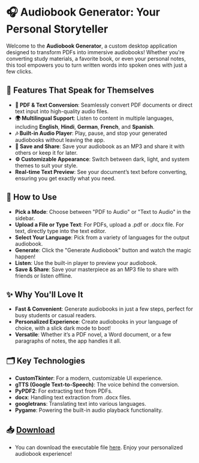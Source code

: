 # 🎧 Audiobook Generator: Your Personal Storyteller

Welcome to the **Audiobook Generator**, a custom desktop application designed to transform PDFs into immersive audiobooks! Whether you're converting study materials, a favorite book, or even your personal notes, this tool empowers you to turn written words into spoken ones with just a few clicks.

## 🚀 Features That Speak for Themselves

- **📄 PDF & Text Conversion**: Seamlessly convert PDF documents or direct text input into high-quality audio files.
- **🌍 Multilingual Support**: Listen to content in multiple languages, including **English**, **Hindi**, **German**, **French**, and **Spanish**.
- **🎶 Built-in Audio Player**: Play, pause, and stop your generated audiobooks without leaving the app.
- **💾 Save and Share**: Save your audiobook as an MP3 and share it with others or keep it for later.
- **⚙️ Customizable Appearance**: Switch between dark, light, and system themes to suit your style.
- **Real-time Text Preview**: See your document’s text before converting, ensuring you get exactly what you need.

## 🎉 How to Use
- **Pick a Mode**: Choose between "PDF to Audio" or "Text to Audio" in the sidebar.
- **Upload a File or Type Text**: For PDFs, upload a .pdf or .docx file. For text, directly type into the text editor.
- **Select Your Language**: Pick from a variety of languages for the output audiobook.
- **Generate**: Click the "Generate Audiobook" button and watch the magic happen!
- **Listen**: Use the built-in player to preview your audiobook.
- **Save & Share**: Save your masterpiece as an MP3 file to share with friends or listen offline.

## ✨ Why You'll Love It
- **Fast & Convenient**: Generate audiobooks in just a few steps, perfect for busy students or casual readers.
- **Personalized Experience**: Create audiobooks in your language of choice, with a slick dark mode to boot!
- **Versatile**: Whether it’s a PDF novel, a Word document, or a few paragraphs of notes, the app handles it all.

## 🗂️ Key Technologies
- **CustomTkinter**: For a modern, customizable UI experience.
- **gTTS (Google Text-to-Speech)**: The voice behind the conversion.
- **PyPDF2**: For extracting text from PDFs.
- **docx**: Handling text extraction from .docx files.
- **googletrans**: Translating text into various languages.
- **Pygame**: Powering the built-in audio playback functionality.

## 📥 [Download](https://github.com/yatharthsanghvi/Audiobook_Generator/releases/tag/v1.0)
- You can download the executable file [here](https://github.com/yatharthsanghvi/Audiobook_Generator/releases/tag/v1.0). Enjoy your personalized audiobook experience!
